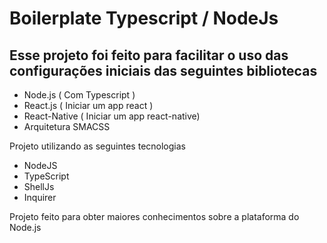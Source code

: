 <h1>
  Boilerplate Typescript / NodeJs
</h1>


## Esse projeto foi feito para facilitar o uso das configurações iniciais das seguintes bibliotecas

- Node.js ( Com Typescript )
- React.js ( Iniciar um app react )
- React-Native ( Iniciar um app react-native)
- Arquitetura SMACSS

Projeto utilizando as seguintes tecnologias

* NodeJS
* TypeScript
* ShellJs
* Inquirer

Projeto feito para obter maiores conhecimentos sobre a plataforma do Node.js

